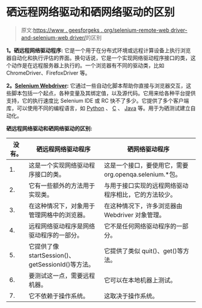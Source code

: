 # 硒远程网络驱动和硒网络驱动的区别

> 原文:[https://www . geesforgeks . org/selenium-remote-web driver-and-selenium-web driver/](https://www.geeksforgeeks.org/difference-between-selenium-remote-webdriver-and-selenium-webdriver/)的区别

**1。硒远程网络驱动程序:**
它是一个用于在分布式环境或远程计算设备上执行浏览器自动化和执行评估的界面。换句话说，它是一个实现网络驱动程序接口的类，这个动作是在远程服务器上执行的。一个浏览器有不同的驱动类，比如 ChromeDriver、FirefoxDriver 等。

**2。[Selenium Webdriver](https://www.geeksforgeeks.org/components-of-selenium/):**
它通过一些自动化脚本帮助你直接与浏览器交互，这些脚本包括一个起点，各种变量及其绑定值，以及源代码。它用来给各种平台提供支持，它的执行速度比 Selenium IDE 或 RC 快不了多少。它提供了多个客户端库，可以使用不同的编程语言，如 [Python](https://www.geeksforgeeks.org/python-programming-language/) 、 [C](https://www.geeksforgeeks.org/c-programming-language/) 、 [Java](https://www.geeksforgeeks.org/java/) 等。用于为硒测试建立自动化。

**硒远程网络驱动和硒网络驱动的区别:**

<center>

| 没有。 | 硒远程网络驱动程序 | 硒网络驱动程序 |
| --- | --- | --- |
| 1. | 这是一个实现网络驱动程序接口的类。 | 这是一个接口，要使用它，需要 org.openqa.selenium.*包。 |
| 2. | 它有一些额外的方法用于实现类。 | 与用于接口实现的远程网络驱动程序相比，它的方法较少。 |
| 3. | 在这种情况下，对象用于管理网格中的浏览器。 | 在这种情况下，许多浏览器由 Webdriver 对象管理。 |
| 4. | 远程网络驱动程序是网络驱动程序的一部分。 | 它不是任何网络驱动程序的一部分。 |
| 5. | 它提供了像 startSession()、getSessionId()等方法。 | 它提供了类似 quit()、get()等方法。 |
| 6. | 要测试这一点，需要远程机器。 | 它可以在本地机器上测试。 |
| 7. | 它不依赖于操作系统。 | 这取决于操作系统。 |

</center>